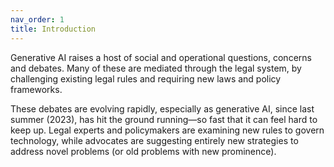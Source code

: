 ```yaml
---
nav_order: 1
title: Introduction
---
```



Generative AI raises a host of social and operational questions, concerns and debates. Many of these are mediated through the legal system, by challenging existing legal rules and requiring new laws and policy frameworks.

These debates are evolving rapidly, especially as generative AI, since last summer (2023), has hit the ground running—so fast that it can feel hard to keep up. Legal experts and policymakers are examining new rules to govern technology, while advocates are suggesting entirely new strategies to address novel problems (or old problems with new prominence).



